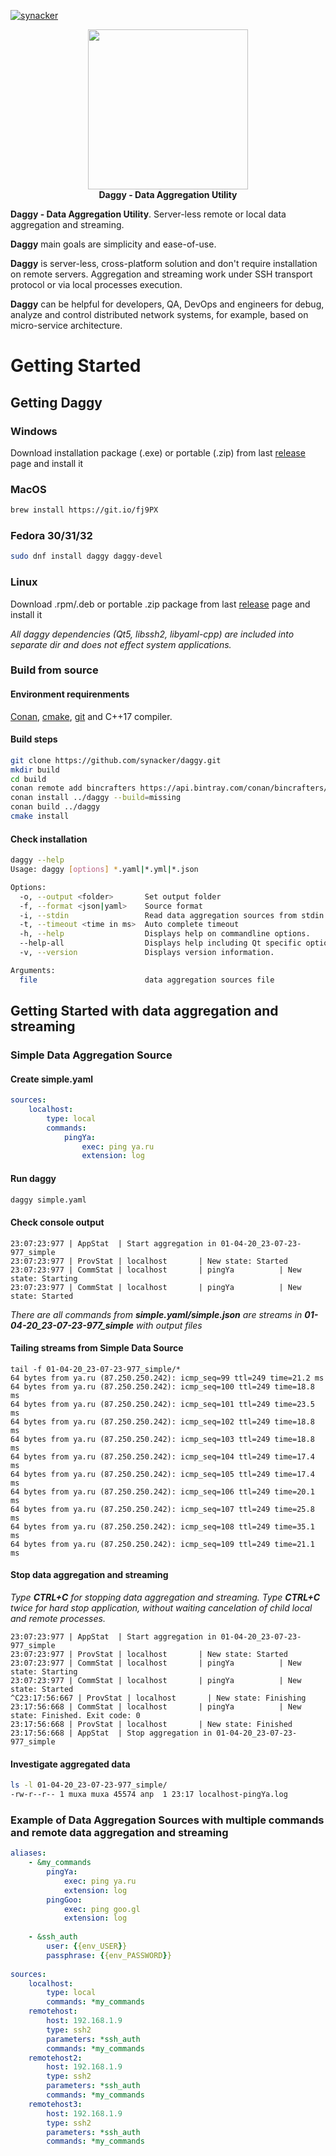 [![synacker](https://circleci.com/gh/synacker/daggy.svg?style=svg)](https://circleci.com/gh/synacker/daggy)

<p align="center">
  <img width="256" height="256" src="daggy_logo.svg">
  <br/>
  <b>Daggy - Data Aggregation Utility</b>
</p>

**Daggy - Data Aggregation Utility**. Server-less remote or local data aggregation and streaming.

**Daggy** main goals are simplicity and ease-of-use.

**Daggy** is server-less, cross-platform solution and don't require installation on remote servers. Aggregation and streaming work under SSH transport protocol or via local processes execution.

**Daggy** can be helpful for developers, QA, DevOps and engineers for debug, analyze and control distributed network systems, for example, based on micro-service architecture.

# Getting Started

## Getting Daggy

### Windows

Download installation package (.exe) or portable (.zip) from last [release](https://github.com/synacker/daggy/releases/) page and install it

### MacOS

```bash
brew install https://git.io/fj9PX
```

### Fedora 30/31/32

```bash
sudo dnf install daggy daggy-devel
```

### Linux

Download .rpm/.deb or portable .zip package from last [release](https://github.com/synacker/daggy/releases/) page and install it

_All daggy dependencies (Qt5, libssh2, libyaml-cpp) are included into separate dir and does not effect system applications._

### Build from source

#### Environment requirenments

[Conan](https://conan.io/), [cmake](https://cmake.org/), [git](https://git-scm.com/) and C++17 compiler.

#### Build steps

```bash
git clone https://github.com/synacker/daggy.git
mkdir build
cd build
conan remote add bincrafters https://api.bintray.com/conan/bincrafters/public-conan
conan install ../daggy --build=missing
conan build ../daggy
cmake install
```

#### Check installation

```bash
daggy --help
Usage: daggy [options] *.yaml|*.yml|*.json

Options:
  -o, --output <folder>       Set output folder
  -f, --format <json|yaml>    Source format
  -i, --stdin                 Read data aggregation sources from stdin
  -t, --timeout <time in ms>  Auto complete timeout
  -h, --help                  Displays help on commandline options.
  --help-all                  Displays help including Qt specific options.
  -v, --version               Displays version information.

Arguments:
  file                        data aggregation sources file
```

## Getting Started with data aggregation and streaming

### Simple Data Aggregation Source

#### Create simple.yaml

```yaml
sources:
    localhost:
        type: local
        commands:
            pingYa:
                exec: ping ya.ru
                extension: log
```

#### Run daggy
```bash
daggy simple.yaml
```

#### Check console output

```text
23:07:23:977 | AppStat  | Start aggregation in 01-04-20_23-07-23-977_simple
23:07:23:977 | ProvStat | localhost       | New state: Started
23:07:23:977 | CommStat | localhost       | pingYa          | New state: Starting
23:07:23:977 | CommStat | localhost       | pingYa          | New state: Started
```

_There are all commands from **simple.yaml/simple.json** are streams in **01-04-20\_23-07-23-977\_simple** with output files_

#### Tailing streams from Simple Data Source

```text
tail -f 01-04-20_23-07-23-977_simple/*
64 bytes from ya.ru (87.250.250.242): icmp_seq=99 ttl=249 time=21.2 ms
64 bytes from ya.ru (87.250.250.242): icmp_seq=100 ttl=249 time=18.8 ms
64 bytes from ya.ru (87.250.250.242): icmp_seq=101 ttl=249 time=23.5 ms
64 bytes from ya.ru (87.250.250.242): icmp_seq=102 ttl=249 time=18.8 ms
64 bytes from ya.ru (87.250.250.242): icmp_seq=103 ttl=249 time=18.8 ms
64 bytes from ya.ru (87.250.250.242): icmp_seq=104 ttl=249 time=17.4 ms
64 bytes from ya.ru (87.250.250.242): icmp_seq=105 ttl=249 time=17.4 ms
64 bytes from ya.ru (87.250.250.242): icmp_seq=106 ttl=249 time=20.1 ms
64 bytes from ya.ru (87.250.250.242): icmp_seq=107 ttl=249 time=25.8 ms
64 bytes from ya.ru (87.250.250.242): icmp_seq=108 ttl=249 time=35.1 ms
64 bytes from ya.ru (87.250.250.242): icmp_seq=109 ttl=249 time=21.1 ms
```

#### Stop data aggregation and streaming

_Type **CTRL+C** for stopping data aggregation and streaming. Type **CTRL+C** twice for hard stop application, without waiting cancelation of child local and remote processes._

```text
23:07:23:977 | AppStat  | Start aggregation in 01-04-20_23-07-23-977_simple
23:07:23:977 | ProvStat | localhost       | New state: Started
23:07:23:977 | CommStat | localhost       | pingYa          | New state: Starting
23:07:23:977 | CommStat | localhost       | pingYa          | New state: Started
^C23:17:56:667 | ProvStat | localhost       | New state: Finishing
23:17:56:668 | CommStat | localhost       | pingYa          | New state: Finished. Exit code: 0
23:17:56:668 | ProvStat | localhost       | New state: Finished
23:17:56:668 | AppStat  | Stop aggregation in 01-04-20_23-07-23-977_simple
```

#### Investigate aggregated data

```bash
ls -l 01-04-20_23-07-23-977_simple/
-rw-r--r-- 1 muxa muxa 45574 апр  1 23:17 localhost-pingYa.log
```

### Example of Data Aggregation Sources with multiple commands and remote data aggregation and streaming

```yaml
aliases:  
    - &my_commands
        pingYa:
            exec: ping ya.ru
            extension: log
        pingGoo:
            exec: ping goo.gl
            extension: log
        
    - &ssh_auth
        user: {{env_USER}}
        passphrase: {{env_PASSWORD}}
            
sources:
    localhost:
        type: local
        commands: *my_commands
    remotehost:
        host: 192.168.1.9
        type: ssh2
        parameters: *ssh_auth
        commands: *my_commands
    remotehost2:
        host: 192.168.1.9
        type: ssh2
        parameters: *ssh_auth
        commands: *my_commands
    remotehost3:
        host: 192.168.1.9
        type: ssh2
        parameters: *ssh_auth
        commands: *my_commands
```
